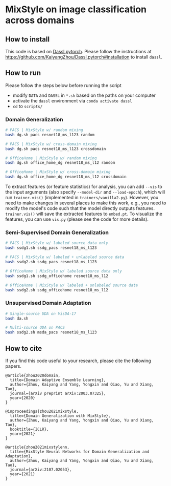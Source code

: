 # MixStyle on image classification across domains

## How to install

This code is based on [Dassl.pytorch](https://github.com/KaiyangZhou/Dassl.pytorch). Please follow the instructions at https://github.com/KaiyangZhou/Dassl.pytorch#installation to install `dassl`.

## How to run

Please follow the steps below before running the script

- modify `DATA` and `DASSL` in `*.sh` based on the paths on your computer
- activate the `dassl` environment via `conda activate dassl`
- `cd` to `scripts/`


### Domain Generalization
```bash
# PACS | MixStyle w/ random mixing
bash dg.sh pacs resnet18_ms_l123 random

# PACS | MixStyle w/ cross-domain mixing
bash dg.sh pacs resnet18_ms_l123 crossdomain

# OfficeHome | MixStyle w/ random mixing
bash dg.sh office_home_dg resnet18_ms_l12 random

# OfficeHome | MixStyle w/ cross-domain mixing
bash dg.sh office_home_dg resnet18_ms_l12 crossdomain
```

To extract features (or feature statistics) for analysis, you can add `--vis` to the input arguments (also specify `--model-dir` and `--load-epoch`), which will run `trainer.vis()` (implemented in `trainers/vanilla2.py`). However, you need to make changes in several places to make this work, e.g., you need to modify the model's code such that the model directly outputs features. `trainer.vis()` will save the extracted features to `embed.pt`. To visualize the features, you can use `vis.py` (please see the code for more details).

### Semi-Supervised Domain Generalization
```bash
# PACS | MixStyle w/ labeled source data only
bash ssdg1.sh ssdg_pacs resnet18_ms_l123

# PACS | MixStyle w/ labeled + unlabeled source data
bash ssdg2.sh ssdg_pacs resnet18_ms_l123

# OfficeHome | MixStyle w/ labeled source data only
bash ssdg1.sh ssdg_officehome resnet18_ms_l12

# OfficeHome | MixStyle w/ labeled + unlabeled source data
bash ssdg2.sh ssdg_officehome resnet18_ms_l12
```

### Unsupervised Domain Adaptation
```bash
# Single-source UDA on VisDA-17
bash da.sh

# Multi-source UDA on PACS
bash ssdg2.sh msda_pacs resnet18_ms_l123
```


## How to cite

If you find this code useful to your research, please cite the following papers.

```
@article{zhou2020domain,
  title={Domain Adaptive Ensemble Learning},
  author={Zhou, Kaiyang and Yang, Yongxin and Qiao, Yu and Xiang, Tao},
  journal={arXiv preprint arXiv:2003.07325},
  year={2020}
}

@inproceedings{zhou2021mixstyle,
  title={Domain Generalization with MixStyle},
  author={Zhou, Kaiyang and Yang, Yongxin and Qiao, Yu and Xiang, Tao},
  booktitle={ICLR},
  year={2021}
}

@article{zhou2021mixstylenn,
  title={MixStyle Neural Networks for Domain Generalization and Adaptation},
  author={Zhou, Kaiyang and Yang, Yongxin and Qiao, Yu and Xiang, Tao},
  journal={arXiv:2107.02053},
  year={2021}
}
```